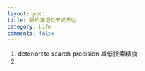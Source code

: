 ```yaml
---
layout: post
title: 好的英语句子或表达
category: Life
comments: false
---
```

1. deteriorate search precision 减低搜索精度
2. 
 

